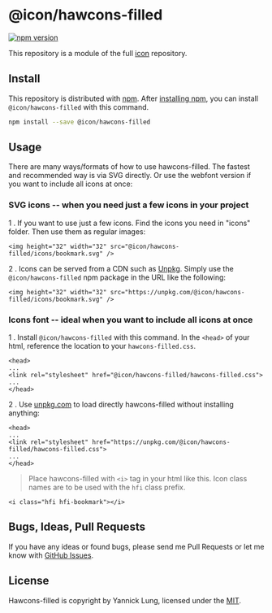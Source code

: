 # @icon/hawcons-filled

[![npm version](https://img.shields.io/npm/v/@icon/hawcons-filled.svg)](https://www.npmjs.org/package/@icon/hawcons-filled)

This repository is a module of the full [icon][icon] repository.

## Install

This repository is distributed with [npm]. After [installing npm][install-npm], you can install `@icon/hawcons-filled` with this command.

```bash
npm install --save @icon/hawcons-filled
```

## Usage

There are many ways/formats of how to use hawcons-filled. The fastest and recommended way is via SVG directly. Or use the webfont version if you want to include all icons at once:

### SVG icons -- when you need just a few icons in your project

 1 . If you want to use just a few icons. Find the icons you need in "icons" folder. Then use them as regular images:

```
<img height="32" width="32" src="@icon/hawcons-filled/icons/bookmark.svg" />
```

 2 . Icons can be served from a CDN such as [Unpkg][Unpkg]. Simply use the `@icon/hawcons-filled` npm package in the URL like the following:

```
<img height="32" width="32" src="https://unpkg.com/@icon/hawcons-filled/icons/bookmark.svg" />
```

### Icons font -- ideal when you want to include all icons at once

 1 . Install `@icon/hawcons-filled` with this command. In the `<head>` of your html, reference the location to your `hawcons-filled.css`.

```
<head>
...
<link rel="stylesheet" href="@icon/hawcons-filled/hawcons-filled.css">
...
</head>
```

 2 . Use [unpkg.com][Unpkg] to load directly hawcons-filled without installing anything:

```
<head>
...
<link rel="stylesheet" href="https://unpkg.com/@icon/hawcons-filled/hawcons-filled.css">
...
</head>
```

> Place hawcons-filled with `<i>` tag in your html like this. Icon class names are to be used with the `hfi` class prefix.

```
<i class="hfi hfi-bookmark"></i>
```


## Bugs, Ideas, Pull Requests

If you have any ideas or found bugs, please send me Pull Requests or let me know with [GitHub Issues][github issues].

## License

Hawcons-filled is copyright by Yannick Lung, licensed under the [MIT][license].

[license]: https://github.com/thecreation/icons/blob/master/modules/hawcons-filled/LICENSE
[icon]: https://github.com/thecreation/icons
[npm]: https://www.npmjs.com/
[install-npm]: https://docs.npmjs.com/getting-started/installing-node
[sass]: http://sass-lang.com/
[github issues]: https://github.com/thecreation/icons/issues
[Unpkg]: https://unpkg.com